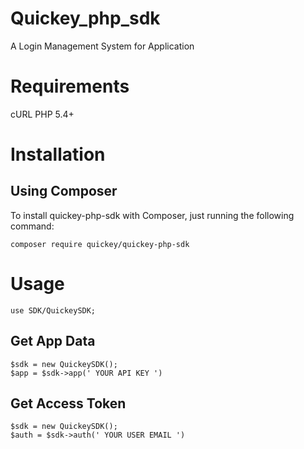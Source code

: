 # Quickey_php_sdk

A Login Management System for Application

# Requirements
cURL
PHP 5.4+

# Installation

## Using Composer
To install quickey-php-sdk with Composer, just running the following command:

```
composer require quickey/quickey-php-sdk
```

# Usage
```
use SDK/QuickeySDK;
```
## Get App Data
 ```
$sdk = new QuickeySDK();
$app = $sdk->app(' YOUR API KEY ')
```
## Get Access Token
```
$sdk = new QuickeySDK();
$auth = $sdk->auth(' YOUR USER EMAIL ')
```
